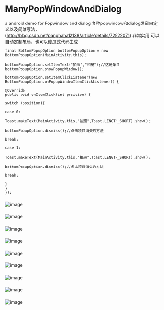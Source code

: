 # ManyPopWindowAndDialog
a android demo for Popwindow and dialog  各种popwindow和dialog弹窗自定义以及简单写法，
(http://blog.csdn.net/panghaha12138/article/details/72922071)
非常实用
可以自动定制布局，也可以傻瓜式代码生成
```
final BottomPopupOption bottomPopupOption = new BottomPopupOption(MainActivity.this);

bottomPopupOption.setItemText("拍照","相册");//这是条目
bottomPopupOption.showPopupWindow();

bottomPopupOption.setItemClickListener(new BottomPopupOption.onPopupWindowItemClickListener() {

@Override
public void onItemClick(int position) {

switch (position){

case 0:

Toast.makeText(MainActivity.this,"拍照",Toast.LENGTH_SHORT).show();

bottomPopupOption.dismiss();//点击项目消失的方法

break;

case 1:

Toast.makeText(MainActivity.this,"相册",Toast.LENGTH_SHORT).show();

bottomPopupOption.dismiss();//点击项目消失的方法

break;

}
}
});
```
###
![image](https://github.com/PangHaHa12138/ManyPopWindowAndDialog/blob/master/screenhot/1.png)
###
![image](https://github.com/PangHaHa12138/ManyPopWindowAndDialog/blob/master/screenhot/2.png)
###
![image](https://github.com/PangHaHa12138/ManyPopWindowAndDialog/blob/master/screenhot/3.png)
###
![image](https://github.com/PangHaHa12138/ManyPopWindowAndDialog/blob/master/screenhot/4.png)
###
![image](https://github.com/PangHaHa12138/ManyPopWindowAndDialog/blob/master/screenhot/5.png)
###
![image](https://github.com/PangHaHa12138/ManyPopWindowAndDialog/blob/master/screenhot/6.png)
###
![image](https://github.com/PangHaHa12138/ManyPopWindowAndDialog/blob/master/screenhot/7.png)
###
![image](https://github.com/PangHaHa12138/ManyPopWindowAndDialog/blob/master/screenhot/8.png)
###
![image](https://github.com/PangHaHa12138/ManyPopWindowAndDialog/blob/master/screenhot/9.png)

